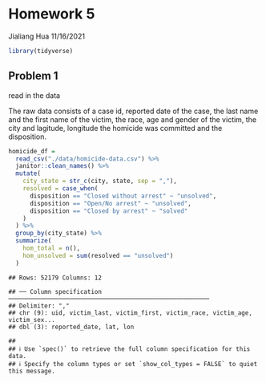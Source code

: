 Homework 5
================
Jialiang Hua
11/16/2021

``` r
library(tidyverse)
```

## Problem 1

read in the data

The raw data consists of a case id, reported date of the case, the last
name and the first name of the victim, the race, age and gender of the
victim, the city and lagitude, longitude the homicide was committed and
the disposition.

``` r
homicide_df = 
  read_csv("./data/homicide-data.csv") %>%
  janitor::clean_names() %>% 
  mutate(
    city_state = str_c(city, state, sep = ","),
    resolved = case_when(
      disposition == "Closed without arrest" ~ "unsolved",
      disposition == "Open/No arrest" ~ "unsolved",
      disposition == "Closed by arrest" ~ "solved"
    )
  ) %>% 
  group_by(city_state) %>% 
  summarize(
    hom_total = n(),
    hom_unsolved = sum(resolved == "unsolved")
  )
```

    ## Rows: 52179 Columns: 12

    ## ── Column specification ────────────────────────────────────────────────────────
    ## Delimiter: ","
    ## chr (9): uid, victim_last, victim_first, victim_race, victim_age, victim_sex...
    ## dbl (3): reported_date, lat, lon

    ## 
    ## ℹ Use `spec()` to retrieve the full column specification for this data.
    ## ℹ Specify the column types or set `show_col_types = FALSE` to quiet this message.
